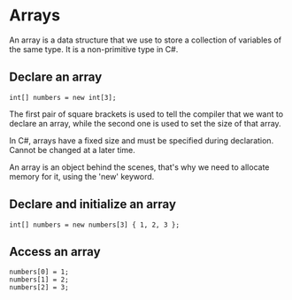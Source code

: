 # Arrays

An array is a data structure that we use to store a collection of 
variables of the same type. It is a non-primitive type in C#.


## Declare an array

```
int[] numbers = new int[3];
```

The first pair of square brackets is used to tell the compiler that we want to declare an array,
while the second one is used to set the size of that array.

In C#, arrays have a fixed size and must be specified during declaration. Cannot be changed at a later time.

An array is an object behind the scenes, that's why we need to allocate memory for it,
using the 'new' keyword.


## Declare and initialize an array

```
int[] numbers = new numbers[3] { 1, 2, 3 };
```


## Access an array

```
numbers[0] = 1;
numbers[1] = 2;
numbers[2] = 3;
```
